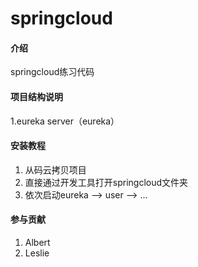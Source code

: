 # springcloud

#### 介绍
springcloud练习代码

#### 项目结构说明
1.eureka server（eureka）


#### 安装教程

1. 从码云拷贝项目
2. 直接通过开发工具打开springcloud文件夹
3. 依次启动eureka —> user —> ...

#### 参与贡献

1. Albert
2. Leslie

